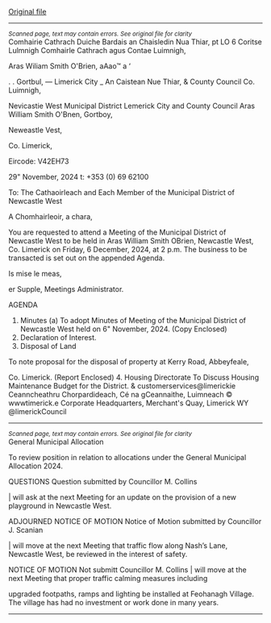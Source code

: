 [Original file](https://www.limerick.ie/sites/default/files/media/documents/2024-12/agenda-meeting-of-the-municipal-district-of-newcastle-west-6th-december-2024.pdf)

---
*<small>Scanned page, text may contain errors. See original file for clarity</small>*  
Comhairie Cathrach Duiche Bardais an Chaisledin Nua Thiar,
pt LO 6 Coritse Lulmnigh Comhairle Cathrach agus Contae Luimnigh,

Aras Wiliam Smith O'Brien,
aAao™ a ‘

. . Gortbul,
— Limerick City _ An Caistean Nue Thiar,
& County Council Co. Luimnigh,

Nevicastie West Municipal District
Lemerick City and County Council
Aras William Smith O'Bnen,
Gortboy,

Neweastle Vest,

Co. Limerick,

Eircode: V42EH73

29" November, 2024 t: +353 (0) 69 62100

To: The Cathaoirleach and Each Member of the Municipal District of Newcastle West

A Chomhairleoir, a chara,

You are requested to attend a Meeting of the Municipal District of Newcastle West to be held
in Aras William Smith OBrien, Newcastle West, Co. Limerick on Friday, 6 December, 2024,
at 2 p.m. The business to be transacted is set out on the appended Agenda.

Is mise le meas,

er Supple,
Meetings Administrator.

AGENDA
1. Minutes
(a) To adopt Minutes of Meeting of the Municipal District of Newcastle West held on 6"
November, 2024.
(Copy Enclosed)
2. Declaration of Interest.
3. Disposal of Land

To note proposal for the disposal of property at Kerry Road, Abbeyfeale,

Co. Limerick.
(Report Enclosed)
4. Housing Directorate
To Discuss Housing Maintenance Budget for the District.
& customerservices@limerickie
Ceanncheathru Chorpardideach, Cé na gCeannaithe, Luimneach © wwwtimerick.e
Corporate Headquarters, Merchant's Quay, Limerick WY @limerickCouncil


---
*<small>Scanned page, text may contain errors. See original file for clarity</small>*  
General Municipal Allocation

To review position in relation to allocations under the General Municipal Allocation
2024.

QUESTIONS
Question submitted by Councillor M. Collins

| will ask at the next Meeting for an update on the provision of a new playground in
Newcastle West.

ADJOURNED NOTICE OF MOTION
Notice of Motion submitted by Councillor J. Scanian

| will move at the next Meeting that traffic flow along Nash’s Lane, Newcastle West,
be reviewed in the interest of safety.

NOTICE OF MOTION
Not submitt Councillor M. Collins
| will move at the next Meeting that proper traffic calming measures including

upgraded footpaths, ramps and lighting be installed at Feohanagh Village. The village
has had no investment or work done in many years.


---
